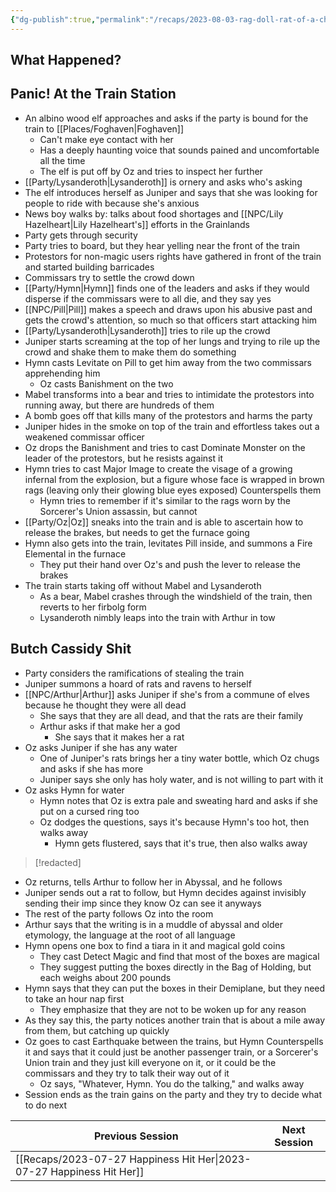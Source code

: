 ```yaml
---
{"dg-publish":true,"permalink":"/recaps/2023-08-03-rag-doll-rat-of-a-child/","created":"","updated":""}
---
```




## What Happened? 
## Panic! At the Train Station

- An albino wood elf approaches and asks if the party is bound for the train to [[Places/Foghaven\|Foghaven]] 
	- Can't make eye contact with her
	- Has a deeply haunting voice that sounds pained and uncomfortable all the time
	- The elf is put off by Oz and tries to inspect her further
- [[Party/Lysanderoth\|Lysanderoth]] is ornery and asks who's asking
-  The elf introduces herself as Juniper and says that she was looking for people to ride with because she's anxious
- News boy walks by: talks about food shortages and [[NPC/Lily Hazelheart\|Lily Hazelheart's]] efforts in the Grainlands 
- Party gets through security 
- Party tries to board, but they hear yelling near the front of the train 
- Protestors for non-magic users rights have gathered in front of the train and started building barricades 
- Commissars try to settle the crowd down
- [[Party/Hymn\|Hymn]] finds one of the leaders and asks if they would disperse if the commissars were to all die, and they say yes 
- [[NPC/Pill\|Pill]]  makes a speech and draws upon his abusive past and gets the crowd's attention,  so much so that officers start attacking him
- [[Party/Lysanderoth\|Lysanderoth]] tries to rile up the crowd
- Juniper starts screaming at the top of her lungs and trying to rile up the crowd and shake them to make them do something
- Hymn casts Levitate on Pill to get him away from the two commissars apprehending him
	- Oz casts Banishment on the two
- Mabel transforms into a bear and tries to intimidate the protestors into running away, but there are hundreds of them 
- A bomb goes off that kills many of the protestors and harms the party 
- Juniper hides in the smoke on top of the train and effortless takes out a weakened commissar officer
- Oz drops the Banishment and tries to cast Dominate Monster on the leader of the protestors, but he resists against it 
- Hymn tries to cast Major Image to create the visage of a growing infernal from the explosion, but a figure whose face is wrapped in brown rags (leaving only their glowing blue eyes exposed) Counterspells them
	- Hymn tries to remember if it's similar to the rags worn by the Sorcerer's Union assassin, but cannot
- [[Party/Oz\|Oz]] sneaks into the train and is able to ascertain how to release the brakes, but needs to get the furnace going 
- Hymn also gets into the train, levitates Pill inside, and summons a Fire Elemental in the furnace 
	- They put their hand over Oz's and push the lever to release the brakes
- The train starts taking off without Mabel and Lysanderoth 
	- As a bear, Mabel crashes through the windshield of the train, then reverts to her firbolg form 
	- Lysanderoth nimbly leaps into the train with Arthur in tow

## Butch Cassidy Shit
- Party considers the ramifications of stealing the train 
- Juniper summons a hoard of rats and ravens to herself
- [[NPC/Arthur\|Arthur]] asks Juniper if she's from a commune of elves because he thought they were all dead 
	- She says that they are all dead, and that the rats are their family 
	- Arthur asks if that make her a god 
		- She says that it makes her a rat
- Oz asks Juniper if she has any water 
	- One of Juniper's rats brings her a tiny water bottle, which Oz chugs and asks if she has more 
	- Juniper says she only has holy water, and is not willing to part with it
- Oz asks Hymn for water 
	- Hymn notes that Oz is extra pale and sweating hard and asks if she put on a cursed ring too 
	- Oz dodges the questions, says it's because Hymn's too hot, then walks away
		- Hymn gets flustered, says that it's true, then also walks away

>[!redacted]



- Oz returns, tells Arthur to follow her in Abyssal,  and he follows 
- Juniper sends out a rat to follow, but Hymn decides against invisibly sending their imp since they know Oz can see it anyways 
- The rest of the party follows Oz into the room 
- Arthur says that the writing is in a muddle of abyssal and older etymology, the language at the root of all language
- Hymn opens one box to find a tiara in it and magical gold coins 
	- They cast Detect Magic and find that most of the boxes are magical 
	- They suggest putting the boxes directly in the Bag of Holding, but each weighs about 200 pounds 
- Hymn says that they can put the boxes in their Demiplane, but they need to take an hour nap first 
	- They emphasize that they are not to be woken up for any reason 
- As they say this, the party notices another train that is about a mile away from them, but catching up quickly 
- Oz goes to cast Earthquake between the trains, but Hymn Counterspells it and says that it could just be another passenger train, or a Sorcerer's Union train and they just kill everyone on it, or it could be the commissars and they try to talk their way out of it 
	- Oz says, "Whatever, Hymn. You do the talking," and walks away
- Session ends as the train gains on the party and they try to decide what to do next


|  **Previous Session**   |   **Next Session**   |
| --- | --- |
| [[Recaps/2023-07-27 Happiness Hit Her\|2023-07-27 Happiness Hit Her]]  |  |